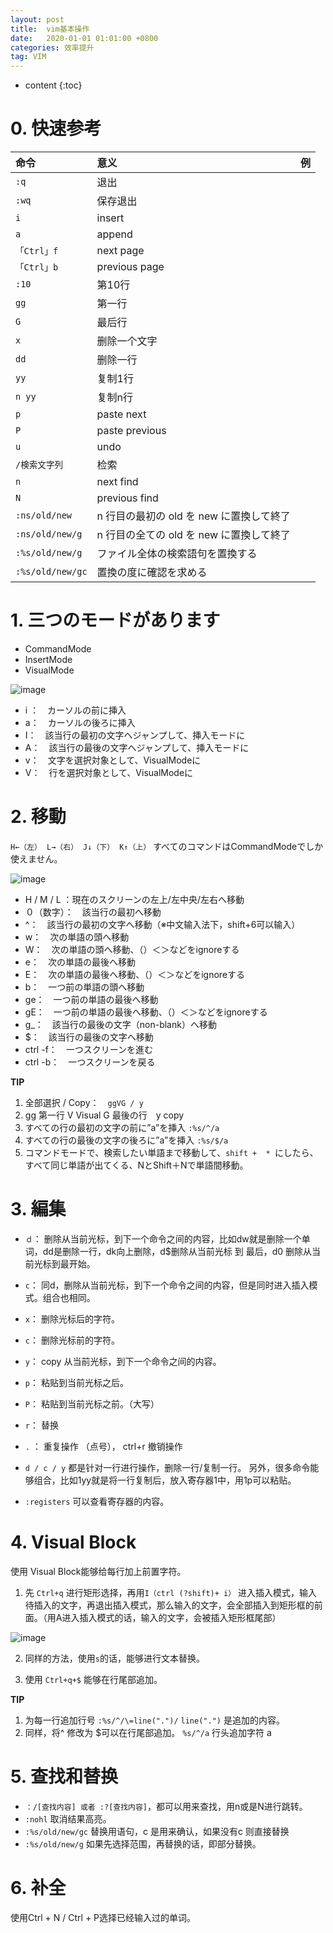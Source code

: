 ```yaml
---
layout: post
title:  vim基本操作
date:   2020-01-01 01:01:00 +0800
categories: 效率提升
tag: VIM
---
```

* content
{:toc}

# 0. 快速参考

|命令           |意义           |例     |
|:--            |:--            |:--:   |
|`:q`           |退出           |       |
|`:wq`          |保存退出       |       |
|`i`            |insert         |       |
|`a`            |append         |       |
|`「Ctrl」f `   |next page      |       |
|`「Ctrl」b`    |previous page  |       |
|`:10`          |第10行         |       |
|`gg`           |第一行         |       |
|`G`            |最后行         |       |
|`x`            |删除一个文字   |       |
|`dd`           |删除一行       |       |
|`yy`           |复制1行        |       |
|`n yy`         |复制n行        |       |
|`p`            |paste next     |       |
|`P`            |paste previous |       |
|`u`            |undo           |       |
|`/検索文字列`  |检索           |       |
|`n`            |next find      |       |
|`N`            |previous find  |       |
|`:ns/old/new`  |n 行目の最初の old を new に置換して終了       |       |
|`:ns/old/new/g`|n 行目の全ての old を new に置換して終了       |       |
|`:%s/old/new/g`|ファイル全体の検索語句を置換する               |       |
|`:%s/old/new/gc`|置換の度に確認を求める                        |       |


# 1. 三つのモードがあります
- CommandMode
- InsertMode
- VisualMode

![image](https://qiita-image-store.s3.amazonaws.com/0/177240/4d8d40a8-ad17-da61-fb4c-0666ac81007b.png)

- i ：　カーソルの前に挿入
- a：　カーソルの後ろに挿入
- I：　該当行の最初の文字へジャンプして、挿入モードに
- A：　該当行の最後の文字へジャンプして、挿入モードに
- v：　文字を選択対象として、VisualModeに
- V：　行を選択対象として、VisualModeに

# 2.  移動
`H←（左）`　`L→（右）`　`J↓（下）`　`K↑（上）` すべてのコマンドはCommandModeでしか使えません。

![image](https://qiita-image-store.s3.amazonaws.com/0/177240/f2af5f69-46fe-8fe2-e370-24f14ef5dd95.png)

- H / M / L ：現在のスクリーンの左上/左中央/左右へ移動		
- ０（数字）：　該当行の最初へ移動
- ^：　該当行の最初の文字へ移動（※中文输入法下，shift+6可以输入）
- w：　次の単語の頭へ移動
- W：　次の単語の頭へ移動、（）＜＞などをignoreする
- e：　次の単語の最後へ移動
- E：　次の単語の最後へ移動、（）＜＞などをignoreする
- b：　一つ前の単語の頭へ移動
- ge：　一つ前の単語の最後へ移動
- gE：　一つ前の単語の最後へ移動、（）＜＞などをignoreする
- g_：　該当行の最後の文字（non-blank）へ移動
- $：　該当行の最後の文字へ移動
- ctrl -f：　一つスクリーンを進む
- ctrl -b：　一つスクリーンを戻る

**TIP**
1. 全部選択 / Copy：　`ggVG / y`
2. gg 第一行 V Visual G 最後の行　y copy
3. すべての行の最初の文字の前に”a”を挿入 `:%s/^/a`
4. すべての行の最後の文字の後ろに”a”を挿入 `:%s/$/a`
5. コマンドモードで、検索したい単語まで移動して、`shift + 	* `にしたら、すべて同じ単語が出てくる、NとShift＋Nで単語間移動。

# 3. 編集

- `ｄ`： 	删除从当前光标，到下一个命令之间的内容，比如dw就是删除一个单词，dd是删除一行，dk向上删除，d$删除从当前光标 到 最后，d0 删除从当前光标到最开始。
- `c`：	 同d，删除从当前光标，到下一个命令之间的内容，但是同时进入插入模式。组合也相同。
- `x`： 	删除光标后的字符。
- `c`： 	删除光标前的字符。
　
- `y`： copy 从当前光标，到下一个命令之间的内容。
- `p`： 粘贴到当前光标之后。
- `P`： 粘贴到当前光标之前。（大写）

- `r`： 替换
- `.` ： 重复操作 （点号）， 	ctrl+r 撤销操作

- `d / c / y` 都是针对一行进行操作，删除一行/复制一行。
另外，很多命令能够组合，比如1yy就是将一行复制后，放入寄存器1中，用1p可以粘贴。
- `:registers` 可以查看寄存器的内容。

# 4. Visual Block
使用 Visual Block能够给每行加上前置字符。

1. 先 `Ctrl+q` 进行矩形选择，再用`I（ctrl (?shift)+ i）` 进入插入模式，输入待插入的文字，再退出插入模式，那么输入的文字，会全部插入到矩形框的前面。（用A进入插入模式的话，输入的文字，会被插入矩形框尾部）

![image](https://qiita-image-store.s3.amazonaws.com/0/177240/87732d97-2a6d-bc14-daa4-062521a56343.png)

2. 同样的方法，使用`s`的话，能够进行文本替换。

3. 使用 `Ctrl+q+$` 能够在行尾部追加。

**TIP**
1. 为每一行追加行号 `:%s/^/\=line(".")/`  	`line(".")` 是追加的内容。
2. 同样，将^ 修改为 $可以在行尾部追加。 `%s/^/a` 行头追加字符 a

# 5. 查找和替换

- `：/[查找内容] 或者 :?[查找内容]`，都可以用来查找，用n或是N进行跳转。
- `:nohl` 	取消结果高亮。
- `:%s/old/new/gc`   	替换用语句，c 是用来确认，如果没有c 则直接替换
- `:%s/old/new/g`   	如果先选择范围，再替换的话，即部分替换。

# 6. 补全

使用Ctrl + N / Ctrl + P选择已经输入过的单词。

